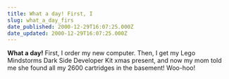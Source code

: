 ```yaml
---
title: What a day! First, I
slug: what_a_day_firs
date_published: 2000-12-29T16:07:25.000Z
date_updated: 2000-12-29T16:07:25.000Z
---
```


**What a day!** First, I order my new computer. Then, I get my Lego Mindstorms Dark Side Developer Kit xmas present, and now my mom told me she found all my 2600 cartridges in the basement! Woo-hoo!
